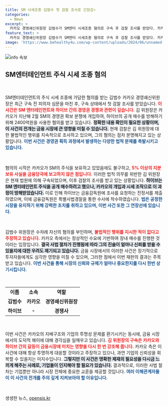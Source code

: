 ```yaml
---
title: SM 시세조종 김범수 첫 검찰 조사로 긴장감↑
categories:
  - News
excerpt: >
  카카오 경영쇄신위원장 김범수가 SM엔터 시세조종 혐의로 구속 후 검찰 조사를 받았다. 카카오는 불법 행위를 부인하며 정상적 거래라고 주장, 사건의 향방에 이목이 집중된다.
feature_text: >
  카카오 경영쇄신위원장 김범수가 SM엔터 시세조종 혐의로 구속 후 검찰 조사를 받았다. 카카오는 불법 행위를 부인하며 정상적 거래라고 주장, 사건의 향방에 이목이 집중된다.
image: 'https://www.behealthy4u.com/wp-content/uploads/2024/06/unnamed-file.png'
---
```


<p><img src="https://www.behealthy4u.com/wp-content/uploads/2024/06/unnamed-file.png" alt="info 속보" /></p>

<h2 data-ke-size="size26">SM엔터테인먼트 주식 시세 조종 혐의</h2>

<p data-ke-size="size16">&nbsp;</p>

<p>SM엔터테인먼트의 주식 시세 조종에 가담한 혐의를 받는 김범수 카카오 경영쇄신위원장은 최근 구속 전 피의자 심문을 마친 후, 구속 상태에서 첫 검찰 조사를 받았습니다. <b><span style="color: #ee2323;">이 사건은 SM 엔터테인먼트와 하이브 간의 경영권 경쟁과 관련이 깊습니다.</span></b> 김 위원장은 카카오가 지난해 2월 SM의 경영권 확보 분쟁에 개입하여, 하이브의 공개 매수를 방해하기 위해 2400억원을 사용한 혐의를 받고 있습니다. <b><span style="background-color: #21538527;">정확한 내용 확인이 필요한 상황이며, 이 사건의 전개는 금융 시장에 큰 영향을 미칠 수 있습니다.</span></b> 현재 검찰은 김 위원장에 대한 불법적인 행위를 지속적으로 조사하고 있으며, 그의 혐의는 점차 분명해지고 있는 상황입니다. <b><span style="color: #1a5490;">이번 사건은 경영권 획득 과정에서 발생하는 다양한 법적 문제를 촉발시키고 있습니다.</span></b></p>

<p data-ke-size="size16">&nbsp;</p>

<p>혐의의 시작은 카카오가 SM의 주식을 보유하고 있었음에도 불구하고, <b><span style="color: #ee2323;">5% 이상의 지분 보유 사실을 금융당국에 보고하지 않은 점입니다.</span></b> 이러한 법적 의무를 위반한 김 위원장은 현재 법원에 의해 구속되었으며, 이후 검찰의 조사를 받고 있는 상황입니다. <b><span style="background-color: #21538527;">하이브는 SM 엔터테인먼트 주식을 공개 매수하려고 했으나, 카카오의 개입과 시세 조작으로 이 과정이 방해받았습니다.</span></b> 이로 인해 하이브는 금융감독원에 조사를 요청하는 진정서를 제출하였으며, 이에 금융감독원은 특별사법경찰을 통한 수사에 착수하였습니다. <b><span style="color: #1a5490;">법은 공정한 시장을 유지하기 위해 강력한 조치를 취하고 있으며, 이번 사건 또한 그 연장선에 있습니다.</span></b></p>

<p data-ke-size="size16">&nbsp;</p>

<p>김범수 위원장은 수차례 자신의 혐의를 부인하며, <b><span style="color: #ee2323;">불법적인 행위를 지시한 적이 없다고 주장하고 있습니다.</span></b> 카카오 측에서는 정상적인 수요에 기반하여 장내 매수를 진행한 것이라는 입장입니다. <b><span style="background-color: #21538527;">결국 사법 절차가 진행됨에 따라 그의 진술이 얼마나 신뢰를 받을 수 있을지에 대한 우려도 제기되고 있습니다.</span></b> 금융 시장에서의 이러한 사건은 장기적으로 투자자들에게도 심각한 영향을 미칠 수 있으며, 그러한 점에서 이번 재판의 결과는 주목받고 있습니다. <b><span style="color: #1a5490;">이번 사건을 통해 시장의 신뢰와 규제가 얼마나 중요한지를 다시 한번 상기시킵니다.</span></b></p>

<p data-ke-size="size16">&nbsp;</p>

<table style="text-align: center; width: 100%; border-collapse: collapse;">
<tr>
<td style="text-align: center; height: 17px;"><b>이름</b></td>
<td style="text-align: center; height: 17px;"><b>소속</b></td>
<td style="text-align: center; height: 17px;"><b>역할</b></td>
</tr>
<tr>
<td style="text-align: center; height: 17px;"><b>김범수</b></td>
<td style="text-align: center; height: 17px;"><b>카카오</b></td>
<td style="text-align: center; height: 17px;"><b>경영쇄신위원장</b></td>
</tr>
<tr>
<td style="text-align: center; height: 17px;"><b>하이브</b></td>
<td style="text-align: center; height: 17px;"><b>-</b></td>
<td style="text-align: center; height: 17px;"><b>경쟁사</b></td>
</tr>
</table>

<p data-ke-size="size16">&nbsp;</p>

<p>이번 사건은 카카오의 지배구조와 기업의 투명성 문제를 환기시키는 동시에, 금융 시장에서의 도덕적 해이에 대해 경각심을 일깨우고 있습니다. <b><span style="color: #ee2323;">김 위원장의 구속은 카카오와 하이브 간의 갈등이 금융시장에 미치는 영향을 다시 한 번 강조해 줍니다.</span></b> 카카오 측은 이 사건에 대해 항상 투명하게 대응할 것이라고 주장하고 있으나, 과연 기업의 신뢰성을 회복할 수 있을지는 미지수입니다. <b><span style="background-color: #21538527;">그렇지만 이 사건은 명확한 제재의 필요성을 다시금 느끼게 해주는 사례로, 기업들이 인지해야 할 필요가 있습니다.</span></b> 결과적으로, 이러한 사법 절차는 기업뿐만 아니라 시장 전체에 중요한 교훈을 제공할 것입니다. <b><span style="color: #1a5490;">여러 이해관계자들이 이 사건의 전개를 주의 깊게 지켜보아야 할 이유입니다.</span></b></p>

<p data-ke-size="size16">&nbsp;</p>
생생한 뉴스, <a href="https://opensis.kr" rel="dofollow">opensis.kr</a>


